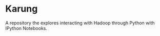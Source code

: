 Karung
======

A repository the explores interacting with Hadoop through Python with IPython Notebooks. 
